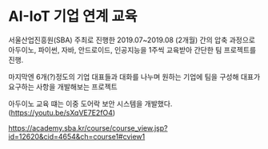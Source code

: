 # AI-IoT 기업 연계 교육

서울산업진흥원(SBA) 주최로 진행한 2019.07~2019.08 (2개월) 간의 압축 과정으로 
아두이노, 파이썬, 자바, 안드로이드, 인공지능을 1주씩 교육받아 간단한 팀 프로젝트를 진행.

마지막엔 6개(?)정도의 기업 대표들과 대화를 나누며 원하는 기업에 팀을 구성해 대표가 요구하는 사항을 개발해보는 프로젝트

아두이노 교육 떄는 이중 도어락 보안 시스템을 개발했다.(https://youtu.be/sXqVE7E2fO4)








https://academy.sba.kr/course/course_view.jsp?id=12620&cid=4654&ch=course1#cview1
